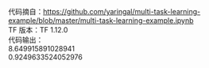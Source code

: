 
代码摘自：https://github.com/yaringal/multi-task-learning-example/blob/master/multi-task-learning-example.ipynb <br>
TF 版本：TF 1.12.0 <br>
代码输出：<br>
8.649915891028941 <br>
0.9249633524052976